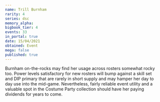 ```yaml
---
name: Trill Burnham
rarity: 4
series: dsc
memory_alpha:
bigbook_tier: 4
events: 33
in_portal: true
date: 15/04/2021
obtained: Event
mega: false
published: true
---
```


Burnham on-the-rocks may find her usage across rosters somewhat rocky too. Power levels satisfactory for new rosters will bump against a skill set and DIP primary that are rarely in short supply and may hamper her day to day use into the mid-game. Nevertheless, fairly reliable event utility and a valuable spot in the Costume Party collection should have her paying dividends for years to come.
